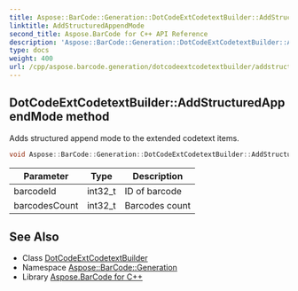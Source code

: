 ```yaml
---
title: Aspose::BarCode::Generation::DotCodeExtCodetextBuilder::AddStructuredAppendMode method
linktitle: AddStructuredAppendMode
second_title: Aspose.BarCode for C++ API Reference
description: 'Aspose::BarCode::Generation::DotCodeExtCodetextBuilder::AddStructuredAppendMode method. Adds structured append mode to the extended codetext items in C++.'
type: docs
weight: 400
url: /cpp/aspose.barcode.generation/dotcodeextcodetextbuilder/addstructuredappendmode/
---
```

## DotCodeExtCodetextBuilder::AddStructuredAppendMode method


Adds structured append mode to the extended codetext items.

```cpp
void Aspose::BarCode::Generation::DotCodeExtCodetextBuilder::AddStructuredAppendMode(int32_t barcodeId, int32_t barcodesCount)
```


| Parameter | Type | Description |
| --- | --- | --- |
| barcodeId | int32_t | ID of barcode |
| barcodesCount | int32_t | Barcodes count |

## See Also

* Class [DotCodeExtCodetextBuilder](../)
* Namespace [Aspose::BarCode::Generation](../../)
* Library [Aspose.BarCode for C++](../../../)
